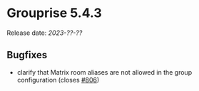 # Grouprise 5.4.3

Release date: *2023-??-??*


## Bugfixes

* clarify that Matrix room aliases are not allowed in the group configuration
  (closes [#806](https://git.hack-hro.de/grouprise/grouprise/-/issues/806))
